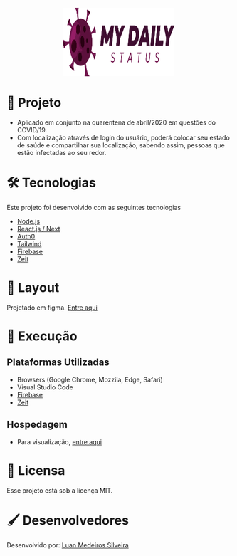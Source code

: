 <p align="center">
  <img width="250" height="154" alt="Design by DevPleno" src="https://github.com/luanmedeirossilveira/mydailystatus/blob/master/public/logo.png">
</p>

# 🔭 Projeto 
* Aplicado em conjunto na quarentena de abril/2020 em questões do COVID/19.
* Com localização através de login do usuário, poderá colocar seu estado de saúde e compartilhar sua localização, sabendo assim, pessoas que estão infectadas ao seu redor.

# 🛠 Tecnologias
Este projeto foi desenvolvido com as seguintes tecnologias
* [Node.js](https://nodejs.org/)
* [React.js / Next](https://nextjs.org/)
* [Auth0](https://auth0.com/)
* [Tailwind](https://tailwindcss.com/)
* [Firebase](https://firebase.google.com/?hl=pt-br)
* [Zeit](https://zeit.co/)

# 🎨 Layout
Projetado em figma. [Entre aqui](https://www.figma.com/file/MTXNMM97OFrCnK0CDGDOOf/MyDailyStatus?node-id=0%3A1)

# 🔩 Execução
## Plataformas Utilizadas
* Browsers (Google Chrome, Mozzila, Edge, Safari)
* Visual Studio Code
* [Firebase](https://firebase.google.com/?hl=pt-br)
* [Zeit](https://zeit.co/)

## Hospedagem
* Para visualização, [entre aqui](https://mydailystatus.luanmedeirossilveira.now.sh/api/login)

# 📜 Licensa
Esse projeto está sob a licença MIT.

# 🖌 Desenvolvedores
Desenvolvido por: [Luan Medeiros Silveira](https://www.linkedin.com/in/luan-medeiros-silveira-868020141/)  
